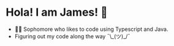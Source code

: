 # Hola! I am James! 👋

- 👨‍💻 Sophomore who likes to code using Typescript and Java.
- Figuring out my code along the way ¯\\\_(ツ)\_/¯
